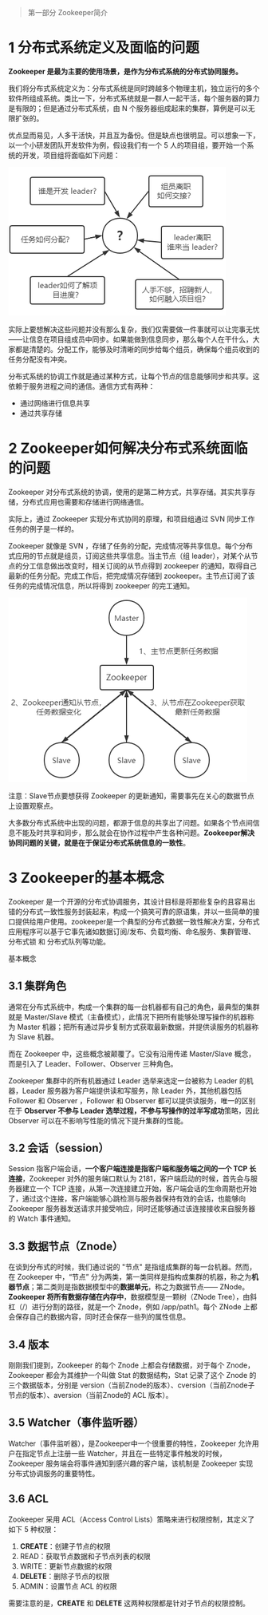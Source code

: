 > 第一部分 Zookeeper简介

# 1 分布式系统定义及面临的问题

**Zookeeper 是最为主要的使用场景，是作为分布式系统的分布式协同服务。**

我们将分布式系统定义为：分布式系统是同时跨越多个物理主机，独立运行的多个软件所组成系统。类比一下，分布式系统就是一群人一起干活，每个服务器的算力是有限的；但是通过分布式系统，由 N 个服务器组成起来的集群，算例是可以无限扩张的。

优点显而易见，人多干活快，并且互为备份。但是缺点也很明显。可以想象一下，以一个小研发团队开发软件为例，假设我们有一个 5 人的项目组，要开始一个系统的开发，项目组将面临如下问题：

![image-20220712105201395](assest/image-20220712105201395.png)

实际上要想解决这些问题并没有那么复杂，我们仅需要做一件事就可以让完事无忧 ——让信息在项目组成员中同步。如果能做到信息同步，那么每个人在干什么，大家都是清楚的。分配工作，能够及时清晰的同步给每个组员，确保每个组员收到的任务分配没有冲突。

分布式系统的协调工作就是通过某种方式，让每个节点的信息能够同步和共享。这依赖于服务进程之间的通信。通信方式有两种：

- 通过网络进行信息共享
- 通过共享存储



# 2 Zookeeper如何解决分布式系统面临的问题

Zookeeper 对分布式系统的协调，使用的是第二种方式，共享存储。其实共享存储，分布式应用也需要和存储进行网络通信。

实际上，通过 Zookeeper 实现分布式协同的原理，和项目组通过 SVN 同步工作任务的例子是一样的。

Zookeeper 就像是 SVN ，存储了任务的分配，完成情况等共享信息。每个分布式应用的节点就是组员，订阅这些共享信息。当主节点（组 leader），对某个从节点的分工信息做出改变时，相关订阅的从节点得到 zookeeper 的通知，取得自己最新的任务分配。完成工作后，把完成情况存储到 zookeeper。主节点订阅了该任务的完成情况信息，所以将得到 zookeeper 的完工通知。

![image-20220712141440193](assest/image-20220712141440193.png)

注意：Slave节点要想获得 Zookeeper 的更新通知，需要事先在关心的数据节点上设置观察点。

大多数分布式系统中出现的问题，都源于信息的共享出了问题。如果各个节点间信息不能及时共享和同步，那么就会在协作过程中产生各种问题。**Zookeeper解决协同问题的关键，就是在于保证分布式系统信息的一致性**。

# 3 Zookeeper的基本概念

Zookeeper 是一个开源的分布式协调服务，其设计目标是将那些复杂的且容易出错的分布式一致性服务封装起来，构成一个搞笑可靠的原语集，并以一些简单的接口提供给用户使用。zookeeper是一个典型的分布式数据一致性解决方案，分布式应用程序可以基于它事先诸如数据订阅/发布、负载均衡、命名服务、集群管理、分布式锁 和 分布式队列等功能。

基本概念

## 3.1 集群角色

通常在分布式系统中，构成一个集群的每一台机器都有自己的角色，最典型的集群就是 Master/Slave 模式（主备模式），此情况下把所有能够处理写操作的机器称为 Master 机器；把所有通过异步复制方式获取最新数据，并提供读服务的机器称为 Slave 机器。

而在 Zookeeper 中，这些概念被颠覆了。它没有沿用传递 Master/Slave 概念，而是引入了 Leader、Follower、Observer 三种角色。

Zookeeper 集群中的所有机器通过 Leader 选举来选定一台被称为 Leader 的机器，Leader 服务器为客户端提供读和写服务，除 Leader 外，其他机器包括 Follower 和 Observer ，Follower 和 Observer 都可以提供读服务，唯一的区别在于 **Observer 不参与 Leader 选举过程，不参与写操作的过半写成功**策略，因此 Observer 可以在不影响写性能的情况下提升集群的性能。

## 3.2 会话（session）

Session 指客户端会话，**一个客户端连接是指客户端和服务端之间的一个 TCP 长连接**，Zookeeper 对外的服务端口默认为 2181，客户端启动的时候，首先会与服务器建立一个 TCP 连接，从第一次连接建立开始，客户端会话的生命周期也开始了，通过这个连接，客户端能够心跳检测与服务器保持有效的会话，也能够向 Zookeeper 服务器发送请求并接受响应，同时还能够通过该连接接收来自服务器的 Watch 事件通知。

## 3.3 数据节点（Znode）

在谈到分布式的时候，我们通过说的 "节点" 是指组成集群的每一台机器。然而，在 Zookeeper 中，“节点” 分为两类，第一类同样是指构成集群的机器，称之为**机器节点**；第二类则是指数据模型中的**数据单元**，称之为数据节点—— ZNode。**Zookeeper 将所有数据存储在内存中**，数据模型是一颗树（ZNode Tree），由斜杠（/）进行分割的路径，就是一个 Znode，例如 /app/path1。每个 ZNode 上都会保存自己的数据内容，同时还会保存一些列的属性信息。



## 3.4 版本

刚刚我们提到，Zookeeper 的每个 Znode 上都会存储数据，对于每个 Znode，Zookeeper 都会为其维护一个叫做 Stat 的数据结构，Stat 记录了这个 Znode 的三个数据版本，分别是 version（当前Znode的版本）、cversion（当前Znode子节点的版本）、aversion（当前Znode的 ACL 版本）。

## 3.5 Watcher（事件监听器）

Watcher（事件监听器），是Zookeeper中一个很重要的特性，Zookeeper 允许用户在指定节点上注册一些 Watcher，并且在一些特定事件触发的时候，Zookeeper 服务端会将事件通知到感兴趣的客户端，该机制是 Zookeeper 实现分布式协调服务的重要特性。

## 3.6 ACL

Zookeeper 采用 ACL（Access Control Lists）策略来进行权限控制，其定义了如下 5 种权限：

1. **CREATE**：创建子节点的权限
2. READ：获取节点数据和子节点列表的权限
3. WRITE：更新节点数据的权限
4. **DELETE**：删除子节点的权限
5. ADMIN：设置节点 ACL 的权限

需要注意的是，**CREATE** 和 **DELETE** 这两种权限都是针对子节点的权限控制。